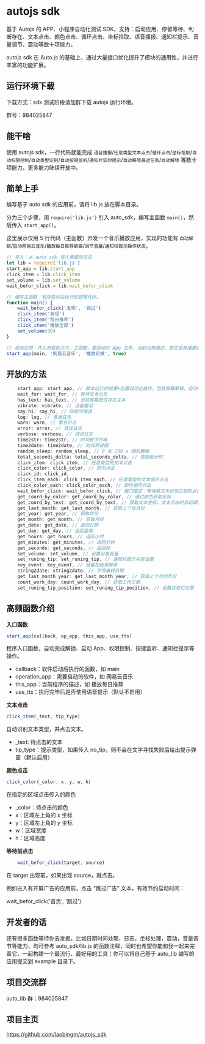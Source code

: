 # autojs sdk

基于 Autojs 的 APP、小程序自动化测试 SDK，支持：启动应用、停留等待、判断存在、文本点击、颜色点击、循环点击、坐标拾取、语音播报、通知栏提示、音量调节、震动等数十项能力。

autojs sdk 在 Auto.js 的基础上，通过大量接口优化提升了模块的通用性，并进行丰富的功能扩展。

## 运行环境下载

下载方式：sdk 测试阶段请加群下载 autojs 运行环境。

群号：984025847

## 能干啥

使用 autojs sdk，一行代码就能完成 `语音播报`/`任意类型文本点击`/`循环点击`/`坐标拾取`/`自动权限控制`/`自动类型识别`/`自动按键监听`/`通知栏实时提示`/`自动移除最近任务`/`自动解锁` 等数十项能力，更多能力陆续开放中。


## 简单上手

编写基于 auto sdk 的应用前，请将 lib.js 放在脚本目录。

分为三个步骤，用 `require('lib.js')` 引入 auto_sdk，编写主函数 `main()`，然后传入 `start_app()`。

这里展示仅用 5 行代码（主函数）开发一个音乐播放应用，实现的功能有 `自动解锁`/`启动网易云音乐`/`播放每日推荐歌曲`/`调节音量`/`通知栏提示操作状态`。


```JavaScript
// 导入：从 auto sdk 导入需要的方法
let lib = require('lib.js')
start_app = lib.start_app
click_item = lib.click_item
set_volume = lib.set_volume
wait_befor_click = lib.wait_befor_click

// 编写主函数：程序启动后执行的逻辑代码。
function main() {
    wait_befor_click('发现', '跳过')
    click_item('发现')
    click_item('每日推荐')
    click_item('播放全部')
    set_volume(30)
}

// 启动应用：传入参数依次为：主函数，要启动的 App 名称，当前应用描述，是否语音播报执行状态。
start_app(main, '网易云音乐', '播放日推', true)
```


## 开放的方法

```JavaScript
    start_app: start_app, // 脚本运行的前置+后置自动化操作，包括屏幕解锁，自动按键监听，移出最近任务，启动 App，执行脚本，结束进程等。
    wait_for: wait_for, // 等待文本出现
    has_text: has_text, // 当前屏幕是否存在文本
    vibrate: vibrate, // 设备震动
    say_hi: say_hi, // 获取问候语
    log: log, // 普通日志
    warn: warn, // 警告日志
    error: error, // 错误日志
    verbose: verbose, // 调试日志
    time2str: time2str, // 时间转字符串
    time2date: time2date, // 时间转日期
    random_sleep: random_sleep, // 0 到 200 s 随机睡眠
    total_seconds_delta: total_seconds_delta, // 获取倒计时
    click_item: click_item, // 任意类型的文本点击
    click_color: click_color, // 颜色点击
    click_id: click_id,
    click_item_each: click_item_each, // 任意类型的文本循环点击
    click_color_each: click_color_each, // 颜色循环点击
    wait_befor_click: wait_befor_click, // 接口描述：等待某文本出现之前的点击。 场景举例：启动网易云音乐时，等待首页出现之前，点击跳过按钮 wait_befor_click('我的', '跳过')
    get_coord_by_color: get_coord_by_color, // 通过颜色获取坐标
    get_coord_by_text: get_coord_by_text, // 获取文本坐标，文本点击时自动调用
    get_last_month: get_last_month, // 获取上个月月份
    get_year: get_year, // 获取年份
    get_month: get_month, // 获取月份
    get_date: get_date, // 返回日期
    get_day: get_day, // 返回星期
    get_hours: get_hours, // 返回小时
    get_minutes: get_minutes, // 返回分钟
    get_seconds: get_seconds, // 返回秒
    set_volume: set_volume, // 设置设备音量
    set_runing_tip: set_runing_tip, // 通知栏提示内容设置
    key_event: key_event, // 音量加结束脚本
    string2date: string2date, // 字符串转日期
    get_last_month_year: get_last_month_year, // 获取上个月的年份
    count_work_day: count_work_day, // 获取工作天数
    set_runing_tip_position: set_runing_tip_position, // 设置状态栏位置
```


## 高频函数介绍


**入口函数**

```JavaScript
start_app(callback, op_app, this_app, use_tts)
```

程序入口函数，自动完成解锁、启动 App、权限控制、按键监听、通知栏提示等操作。

- callback：软件启动后执行的函数，如 main
- operation_app：需要启动的软件，如 网易云音乐
- this_app：当前程序的描述，如 播放每日推荐
- use_tts：执行完毕后是否使用语音提示（默认不启用）


**文本点击**

```JavaScript
click_item(_text, tip_type)
```

自动识别文本类型，并点击文本。

- _text: 待点击的文本
- tip_type：提示类型，如果传入 no_tip，则不会在文字寻找失败后给出提示弹窗（默认启用）


**颜色点击**

```JavaScript
click_color(_color, x, y, w, h)
```

在指定的区域点击传入的颜色

- _color：待点击的颜色
- x：区域左上角的 x 坐标
- y：区域左上角的 y 坐标
- w：区域宽度
- h：区域高度


**等待前点击**

```JavaScript
    wait_befor_click(target, source)
```

在 target 出现前，如果出现 source，就点击。

例如进入有开屏广告的应用前，点击 “跳过广告” 文本，有效节约启动时间：

wait_befor_click('首页', '跳过')


## 开发者的话

还有很多函数等待你去发掘，比如日期时间处理，日志，坐标处理，震动，音量调节等能力，均可参考 auto_sdk/lib.js 的函数注释，同时也希望你能和我一起来完善它，一起构建一个最流行、最好用的工具；你可以将自己基于 auto_lib 编写的应用提交到 example 目录下。



## 项目交流群

auto_lib 群：984025847



## 项目主页

https://github.com/laobingm/autojs_sdk
